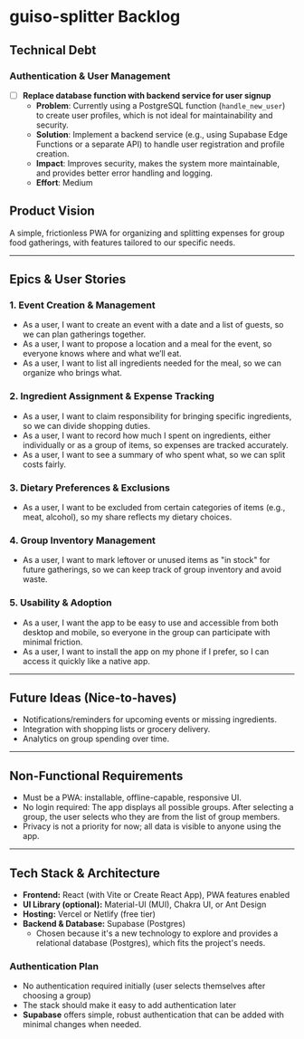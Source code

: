 # guiso-splitter Backlog

## Technical Debt

### Authentication & User Management
- [ ] **Replace database function with backend service for user signup**
  - **Problem**: Currently using a PostgreSQL function (`handle_new_user`) to create user profiles, which is not ideal for maintainability and security.
  - **Solution**: Implement a backend service (e.g., using Supabase Edge Functions or a separate API) to handle user registration and profile creation.
  - **Impact**: Improves security, makes the system more maintainable, and provides better error handling and logging.
  - **Effort**: Medium

## Product Vision
A simple, frictionless PWA for organizing and splitting expenses for group food gatherings, with features tailored to our specific needs.

---

## Epics & User Stories

### 1. Event Creation & Management
- As a user, I want to create an event with a date and a list of guests, so we can plan gatherings together.
- As a user, I want to propose a location and a meal for the event, so everyone knows where and what we’ll eat.
- As a user, I want to list all ingredients needed for the meal, so we can organize who brings what.

### 2. Ingredient Assignment & Expense Tracking
- As a user, I want to claim responsibility for bringing specific ingredients, so we can divide shopping duties.
- As a user, I want to record how much I spent on ingredients, either individually or as a group of items, so expenses are tracked accurately.
- As a user, I want to see a summary of who spent what, so we can split costs fairly.

### 3. Dietary Preferences & Exclusions
- As a user, I want to be excluded from certain categories of items (e.g., meat, alcohol), so my share reflects my dietary choices.

### 4. Group Inventory Management
- As a user, I want to mark leftover or unused items as "in stock" for future gatherings, so we can keep track of group inventory and avoid waste.

### 5. Usability & Adoption
- As a user, I want the app to be easy to use and accessible from both desktop and mobile, so everyone in the group can participate with minimal friction.
- As a user, I want to install the app on my phone if I prefer, so I can access it quickly like a native app.

---

## Future Ideas (Nice-to-haves)
- Notifications/reminders for upcoming events or missing ingredients.
- Integration with shopping lists or grocery delivery.
- Analytics on group spending over time.

---

## Non-Functional Requirements
- Must be a PWA: installable, offline-capable, responsive UI.
- No login required: The app displays all possible groups. After selecting a group, the user selects who they are from the list of group members.
- Privacy is not a priority for now; all data is visible to anyone using the app.

---

## Tech Stack & Architecture

- **Frontend:** React (with Vite or Create React App), PWA features enabled
- **UI Library (optional):** Material-UI (MUI), Chakra UI, or Ant Design
- **Hosting:** Vercel or Netlify (free tier)
- **Backend & Database:** Supabase (Postgres)
  - Chosen because it's a new technology to explore and provides a relational database (Postgres), which fits the project's needs.

### Authentication Plan
- No authentication required initially (user selects themselves after choosing a group)
- The stack should make it easy to add authentication later
- **Supabase** offers simple, robust authentication that can be added with minimal changes when needed.
